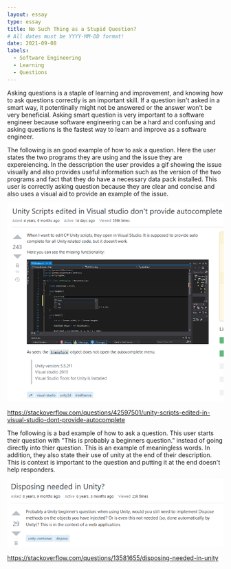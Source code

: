 ```yaml
---
layout: essay
type: essay
title: No Such Thing as a Stupid Question?
# All dates must be YYYY-MM-DD format!
date: 2021-09-08
labels:
  - Software Engineering
  - Learning
  - Questions
---
```


Asking questions is a staple of learning and improvement, and knowing how to ask questions correctly is an important skill. If a question isn't asked in a smart way,
it potentinally might not be answered or the answer won't be very beneficial. Asking smart question is very important to a software engineer because software engineering
can be a hard and confusing and asking questions is the fastest way to learn and improve as a software engineer. 

The following is an good example of how to ask a question. Here the user states the two programs they are using and the issue they are expereiencing. In the desscription 
the user provides a gif showing the issue visually and also provides useful information such as the version of the two programs and fact that they do have a necessary
data pack installed. This user is correctly asking question because they are clear and concise and also uses a visual aid to provide an example of the issue. 

<img class="ui medium right floated rounded image" src="../images/ask11.png">

https://stackoverflow.com/questions/42597501/unity-scripts-edited-in-visual-studio-dont-provide-autocomplete

The following is a bad example of how to ask a question. This user starts their question with "This is probably a beginners question." instead of going directly into
thier question. This is an example of meaningless words. In addition, they also state their use of unity at the end of their description. This is context is important to the question and putting it at the end doesn't help responders. 

<img class="ui medium right floated rounded image" src="../images/ask22.png">

https://stackoverflow.com/questions/13581655/disposing-needed-in-unity
